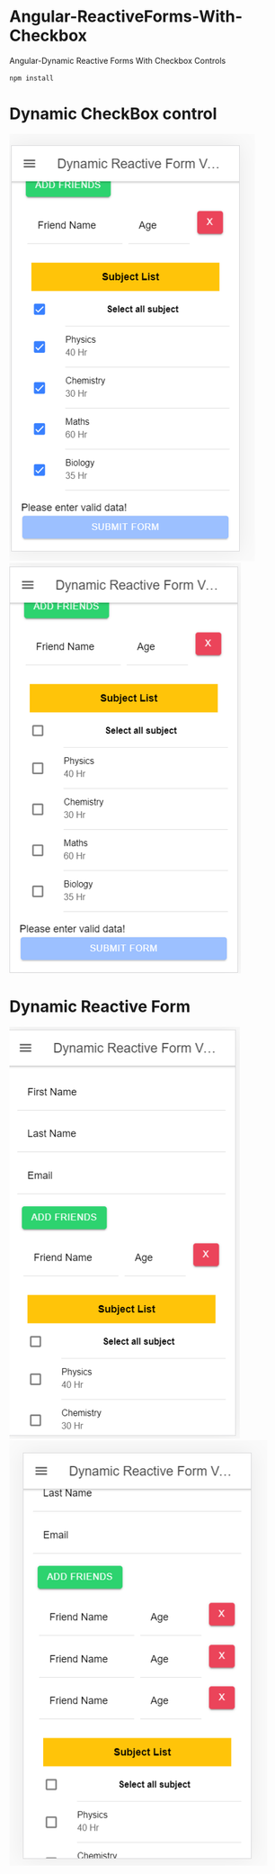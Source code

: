 # Angular-ReactiveForms-With-Checkbox
Angular-Dynamic Reactive Forms With Checkbox  Controls

```
npm install
```

# Dynamic CheckBox control

![](/image/1.PNG)
![](/image/2.PNG)


# Dynamic Reactive Form
![](/image/3.PNG)
![](/image/4.PNG)
